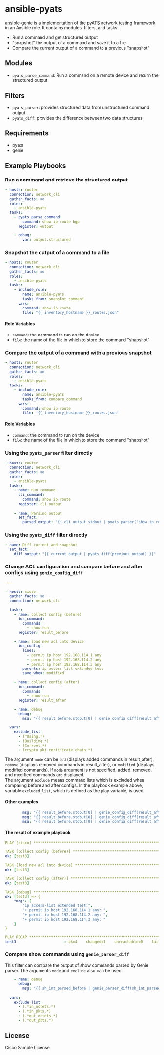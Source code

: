 ansible-pyats
=========

ansible-genie is a implementation of the [pyATS](https://developer.cisco.com/pyats/) network testing framework in an
Ansible role.  It contains modules, filters, and tasks:
* Run a command and get structured output
* "snapshot" the output of a command and save it to a file
* Compare the current output of a command to a previous "snapshot"

## Modules
* `pyats_parse_command`: Run a command on a remote device and return the structured output

## Filters
* `pyats_parser`: provides structured data from unstructured command output
* `pyats_diff`: provides the difference between two data structures

## Requirements


* pyats
* genie

## Example Playbooks

### Run a command and retrieve the structured output
```yaml
- hosts: router
  connection: network_cli
  gather_facts: no
  roles:
    - ansible-pyats
  tasks:
    - pyats_parse_command:
        command: show ip route bgp
      register: output

    - debug:
        var: output.structured
```

### Snapshot the output of a command to a file
```yaml
- hosts: router
  connection: network_cli
  gather_facts: no
  roles:
    - ansible-pyats
  tasks:
    - include_role:
        name: ansible-pyats
        tasks_from: snapshot_command
      vars:
        command: show ip route
        file: "{{ inventory_hostname }}_routes.json"
```

#### Role Variables

* `command`: the command to run on the device
* `file`: the name of the file in which to store the command "shapshot"

### Compare the output of a command with a previous snapshot
```yaml
- hosts: router
  connection: network_cli
  gather_facts: no
  roles:
    - ansible-pyats
  tasks:
    - include_role:
        name: ansible-pyats
        tasks_from: compare_command
      vars:
        command: show ip route
        file: "{{ inventory_hostname }}_routes.json"
```

#### Role Variables

* `command`: the command to run on the device
* `file`: the name of the file in which to store the command "shapshot"

### Using the `pyats_parser` filter directly
```yaml
- hosts: router
  connection: network_cli
  gather_facts: no
  roles:
    - ansible-pyats
  tasks:
    - name: Run command
      cli_command:
        command: show ip route
      register: cli_output
    
    - name: Parsing output
      set_fact:
        parsed_output: "{{ cli_output.stdout | pyats_parser('show ip route', 'iosxe') }}"
```

### Using the `pyats_diff` filter directly
```yaml
- name: Diff current and snapshot
  set_fact:
    diff_output: "{{ current_output | pyats_diff(previous_output) }}"
```

### Change ACL configuration and compare before and after configs using `genie_config_diff`
```yaml
---

- hosts: cisco
  gather_facts: no
  connection: network_cli

  tasks:
    - name: collect config (before)
      ios_command:
        commands:
          - show run
      register: result_before

    - name: load new acl into device
      ios_config:
        lines:
          - permit ip host 192.168.114.1 any
          - permit ip host 192.168.114.2 any
          - permit ip host 192.168.114.3 any
        parents: ip access-list extended test
        save_when: modified

    - name: collect config (after)
      ios_command:
        commands:
          - show run
      register: result_after

    - name: debug
      debug:
        msg: "{{ result_before.stdout[0] | genie_config_diff(result_after.stdout[0], mode='add', exclude=exclude_list) }}"

  vars:
    exclude_list:
      - (^Using.*)
      - (Building.*)
      - (Current.*)
      - (crypto pki certificate chain.*)
```
The argument `mode` can be `add` (displays added commands in result_after), `remove` (displays removed commands in result_after), or `modified` (displays modified commands). If `mode` argument is not specified, added, removed, and modified commands are displayed.  
The argument `exclude` means command lists which is excluded when comparing before and after configs.
In the playbook example above, variable `excluded_list`, which is defined as the play variable, is used.

#### Other examples
```yaml
        msg: "{{ result_before.stdout[0] | genie_config_diff(result_after.stdout[0]) }}"
        msg: "{{ result_before.stdout[0] | genie_config_diff(result_after.stdout[0], mode='remove') }}"
        msg: "{{ result_before.stdout[0] | genie_config_diff(result_after.stdout[0], exclude=exclude_list) }}"
```

#### The result of example playbook
```yaml
PLAY [cisco] **********************************************************************************

TASK [collect config (before)] ****************************************************************
ok: [test3]

TASK [load new acl into device] ***************************************************************
ok: [test3]

TASK [collect config (after)] *****************************************************************
ok: [test3]

TASK [debug] **********************************************************************************
ok: [test3] => {
    "msg": [
        "ip access-list extended test:",
        "+ permit ip host 192.168.114.1 any: ",
        "+ permit ip host 192.168.114.2 any: ",
        "+ permit ip host 192.168.114.3 any: "
    ]
}

PLAY RECAP ************************************************************************************
test3                      : ok=4    changed=1    unreachable=0    failed=0    skipped=0    rescued=0    ignored=0   
```


### Compare show commands using `genie_parser_diff`
This filter can compare the output of show commands parsed by Genie parser. The arguments `mode` and `exclude` also can be used.

```yaml
    - name: debug
      debug:
        msg: "{{ sh_int_parsed_before | genie_parser_diff(sh_int_parsed_after, mode='modified', exclude=exclude_list) }}"
        
  vars:
    exclude_list:
      - (.*in_octets.*)
      - (.*in_pkts.*)
      - (.*out_octets.*)
      - (.*out_pkts.*)
```

License
-------

Cisco Sample License

